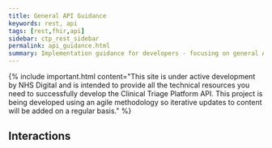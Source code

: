 ```yaml
---
title: General API Guidance
keywords: rest, api
tags: [rest,fhir,api]
sidebar: ctp_rest_sidebar
permalink: api_guidance.html
summary: Implementation guidance for developers - focusing on general API implementation guidance
---
```

{% include important.html content="This site is under active development by NHS Digital and is intended to provide all the technical resources you need to successfully develop the Clinical Triage Platform API. This project is being developed using an agile methodology so iterative updates to content will be added on a regular basis." %}

## Interactions ##


